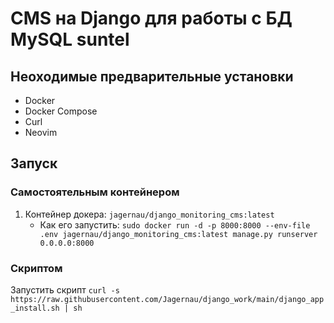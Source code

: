 # CMS на Django для работы с БД MySQL suntel

## Неоходимые предварительные установки
* Docker
* Docker Compose
* Curl
* Neovim

## Запуск

### Самостоятельным контейнером
1. Контейнер докера: `jagernau/django_monitoring_cms:latest`
    * Как его запустить: `sudo docker run -d -p 8000:8000 --env-file .env jagernau/django_monitoring_cms:latest manage.py runserver 0.0.0.0:8000`

### Скриптом
Запустить скрипт `curl -s https://raw.githubusercontent.com/Jagernau/django_work/main/django_app_install.sh | sh`
